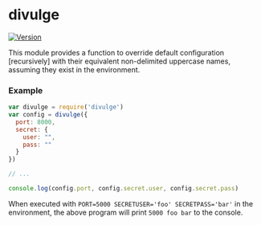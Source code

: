 # divulge
[![Version](http://img.shields.io/npm/v/divulge.svg)](https://www.npmjs.org/package/divulge)

This module provides a function to override default configuration [recursively] with their equivalent non-delimited uppercase names, assuming they exist in the environment.

### Example
``` javascript
var divulge = require('divulge')
var config = divulge({
  port: 8000,
  secret: {
    user: "",
    pass: ""
  }
})

// ...

console.log(config.port, config.secret.user, config.secret.pass)
```

When executed with `PORT=5000 SECRETUSER='foo' SECRETPASS='bar'` in the environment, the above program will print `5000 foo bar` to the console.
